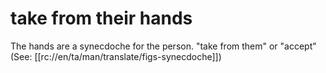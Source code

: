# take from their hands

The hands are a synecdoche for the person. "take from them" or "accept" (See: [[rc://en/ta/man/translate/figs-synecdoche]])

